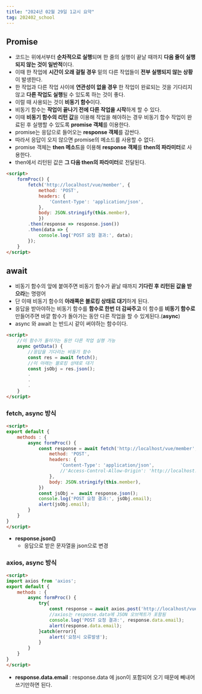 ```yaml
---
title: "2024년 02월 29일 1교시 요약"
tag: 202402_school
---
```


## Promise

- 코드는 위에서부터 **순차적으로 실행**되며 한 줄의 실행이 끝날 때까지 **다음 줄이 실행되지 않는 것이 일반적**이다. 
- 이때 한 작업에 **시간이 오래 걸릴 경우** 밑의 다른 작업들이 **전부 실행되지 않는 상황**이 발생한다. 
- 한 작업과 다른 작업 사이에 **연관성이 없을 경우** 한 작업이 완료되는 것을 기다리지 않고 **다른 작업도 실행**될 수 있도록 하는 것이 좋다. 
- 이럴 때 사용되는 것이 **비동기 함수**이다. 
- 비동기 함수는 **작업이 끝나기 전에 다른 작업을 시작**하게 할 수 있다.
- 이때 **비동기 함수의 리턴 값**을 이용해 작업을 해야하는 경우 비동기 함수 작업이 완료된 후 실행할 수 있도록 **promise 객체**를 이용한다.
- promise는 응답으로 들어오는 **response 객체**를 감싼다.
- 따라서 응답이 오지 않으면 promise의 메소드를 사용할 수 없다.
- promise 객체는 **then 메소드**을 이용해 **response 객체**를 **then의 파라미터**로 사용한다. 
- then에서 리턴된 값은 **그 다음 then의 파라미터**로 전달된다.

```html
<script>
    formProc() {
        fetch('http://localhost/vue/member', {
            method: 'POST', 
            headers: {
                'Content-Type': 'application/json',
            },
            body: JSON.stringify(this.member),
            })
        .then(response => response.json())
        .then(data => {
            console.log('POST 요청 결과:', data);
        });
    }
</script>        
```

## await

- 비동기 함수의 앞에 붙여주면 비동기 함수가 끝날 때까지 **기다린 후 리턴된 값을 받으라**는 명령어
- 단 이때 비동기 함수의 **아래쪽은 블로킹 상태로 대기**하게 된다. 
- 응답을 받아야하는 비동기 함수를 **함수로 한번 더 감싸주고** 이 함수를 **비동기 함수로** 만들어주면 바깥 함수가 돌아가는 동안 다른 작업을 할 수 있게된다.(**async**)
- async 와 await 는 반드시 같이 써야하는 함수이다.

```html
<script>
    //이 함수가 돌아가는 동안 다른 작업 실행 가능
    async getData() {
        //응답을 기다리는 비동기 함수
        const res = await fetch();
        //이 아래는 블로킹 상태로 대기
        const jsObj = res.json();
        .
        .
        .
    }
</script>
```

### fetch, async 방식

```html
<script>
export default {    
    methods : {
        async formProc() {
            const response = await fetch('http://localhost/vue/member', {
                method: 'POST',
                headers: {
                    'Content-Type': 'application/json',
                    //'Access-Control-Allow-Origin': 'http://localhost:8001',
                },
                body: JSON.stringify(this.member),
            })
            const jsObj =  await response.json();
            console.log('POST 요청 결과:', jsObj.email);
            alert(jsObj.email);
        }
    }  
}
</script>
```
- **response.json()**
  - 응답으로 받은 문자열을 json으로 변경

### axios, async 방식

```html
<script>
import axios from 'axios';
export default {
    methods : {
        async formProc() {
            try{
                const response = await axios.post('http://localhost/vue/member', this.member);
                //axios는 response.data에 JSON 오브젝트가 포함됨
                console.log('POST 요청 결과:', response.data.email);
                alert(response.data.email);
            }catch(error){
                alert('요청시 오류발생');
            }
        }
    }
}  
</script>
```

- **response.data.email** : response.data 에 json이 포함되어 오기 때문에 빼내어 쓰기만하면 된다.